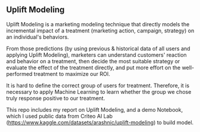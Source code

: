 ## Uplift Modeling

Uplift Modeling is a marketing modeling technique that directly models the incremental impact of a treatment (marketing action, campaign, strategy) on an individual's behaviors. 

From those predictions (by using previous & historical data of all users and applying Uplift Modeling), marketers can understand customers' reaction and behavior on a treatment, then decide the most suitable strategy or evaluate the effect of the treatment directly, and put more effort on the well-performed treatment to maximize our ROI. 

It is hard to define the correct group of users for treatment. Therefore, it is necessary to apply Machine Learning to learn whether the group we chose truly response positive to our treatment. 

This repo includes my report on Uplift Modeling, and a demo Notebook, which I used public data from Criteo AI Lab (https://www.kaggle.com/datasets/arashnic/uplift-modeling) to build model. 
